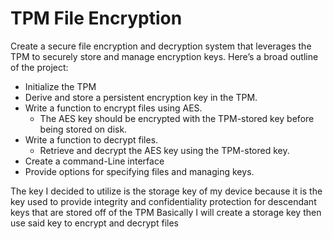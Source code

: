 # TPM File Encryption
Create a secure file encryption and decryption system that leverages the TPM to securely store and manage encryption keys. 
Here’s a broad outline of the project:
- Initialize the TPM 
- Derive and store a persistent encryption key in the TPM.
- Write a function to encrypt files using AES.
	- The AES key should be encrypted with the TPM-stored key before being stored on disk.
- Write a function to decrypt files.
	- Retrieve and decrypt the AES key using the TPM-stored key.
- Create a command-Line interface
- Provide options for specifying files and managing keys.

The key I decided to utilize is the storage key of my device because it is the key used to provide integrity and confidentiality protection for descendant keys that are stored off of the TPM
Basically I will create a storage key then use said key to encrypt and decrypt files
